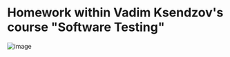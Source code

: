 # Homework within Vadim Ksendzov's course "Software Testing"    
![image](https://github.com/00Julie00/Jmeter/assets/115406267/f3ee417d-9423-4408-8a75-4c09e8945e0d)
